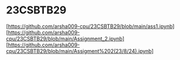 # 23CSBTB29
[https://github.com/arsha009-cpu/23CSBTB29/blob/main/ass1.ipynb] 
[https://github.com/arsha009-cpu/23CSBTB29/blob/main/Assignment_2.ipynb]
[https://github.com/arsha009-cpu/23CSBTB29/blob/main/Assigment%202(23/8/24).ipynb]
